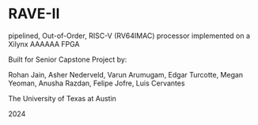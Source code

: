 # RAVE-II
pipelined, Out-of-Order, RISC-V (RV64IMAC) processor implemented on a Xilynx AAAAAA FPGA

Built for Senior Capstone Project by:

Rohan Jain, Asher Nederveld, Varun Arumugam, Edgar Turcotte, Megan Yeoman, Anusha Razdan, Felipe Jofre, Luis Cervantes

The University of Texas at Austin

2024
